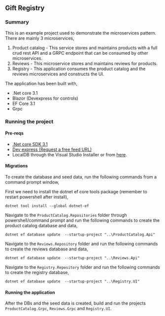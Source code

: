 ## Gift Registry

### Summary
This is an example project used to demonstrate the microservices pattern. There are mainly 3 microservices,

1. Product catalog - This service stores and maintains products with a full crud rest API and a GRPC endpoint that can be consumed by other microservices.
2. Reviews - This microservice stores and maintains reviews for products.
3. Registry - This application consumes the product catalog and the reviews microservices and constructs the UI.

The application has been built with,

* .Net core 3.1
* Blazor (Devexpress for controls)
* EF Core 3.1
* Grpc

### Running the project
#### Pre-reqs
-  [.Net core SDK 3.1](https://dotnet.microsoft.com/download/dotnet-core/3.1)
- [Dev express (Request a free feed URL)](https://nuget.devexpress.com/)
- LocalDB through the Visual Studio Installer or from [here](https://docs.microsoft.com/en-us/sql/database-engine/configure-windows/sql-server-express-localdb?view=sql-server-ver15).

#### Migrations
To create the database and seed data, run the following commands from a command prompt window,

First we need to install the dotnet ef core tools package (remember to restart powershell after install),

`dotnet tool install --global dotnet-ef`

Navigate to the `ProductCatalog.Repositories` folder through powershell/command prompt and run the following commands to create the product catalog database and data,

`dotnet ef database update  --startup-project "..\ProductCatalog.Api"`

Navigate to the `Reviews.Repository` folder and run the following commands to create the reviews database and data,

`dotnet ef database update  --startup-project "..\Reviews.Api"`

Navigate to the `Registry.Repository` folder and run the following commands to create the registry database,

`dotnet ef database update  --startup-project "..\Registry.UI"`

#### Running the application
After the DBs and the seed data is created, build and run the projects `ProductCatalog.Grpc`, `Reviews.Grpc` and `Registry.UI`.